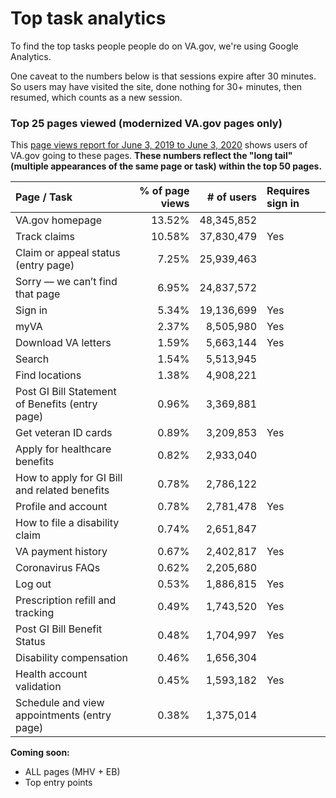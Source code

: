 # Top task analytics 

To find the top tasks people people do on VA.gov, we're using Google Analytics.

One caveat to the numbers below is that sessions expire after 30 minutes. So users may have visited the site, done nothing for 30+ minutes, then resumed, which counts as a new session.

### Top 25 pages viewed (modernized VA.gov pages only)
This [page views report for June 3, 2019 to June 3, 2020](https://analytics.google.com/analytics/web/?authuser=0#/report/content-pages/a50123418w177519031p184624291/_u.date00=20190603&_u.date01=20200603&explorer-table.plotKeys=%5B%5D&explorer-table.rowCount=50&explorer-table.rowStart=0&_.useg=builtin1/) shows users of VA.gov going to these pages. **These numbers reflect the "long tail" (multiple appearances of the same page or task) within the top 50 pages.**

| Page / Task  | % of page views | # of users | Requires sign in |
| :--- | ---: | ---: | :--- |
| VA.gov homepage  | 13.52%  | 48,345,852 |
| Track claims  | 10.58%  | 37,830,479 | Yes |
| Claim or appeal status (entry page)  | 7.25%  | 25,939,463 | 
| Sorry — we can’t find that page  | 6.95%  | 24,837,572 |
| Sign in  | 5.34%  | 19,136,699 | Yes |
| myVA  | 2.37%  | 8,505,980 | Yes |
| Download VA letters  | 1.59%  | 5,663,144 | Yes |
| Search  | 1.54%  | 5,513,945 |
| Find locations  | 1.38%  | 4,908,221 | 
| Post GI Bill Statement of Benefits (entry page)  | 0.96%  | 3,369,881 |  
| Get veteran ID cards  | 0.89%  | 3,209,853 | Yes | 
| Apply for healthcare benefits  | 0.82%  | 2,933,040 | 
| How to apply for GI Bill and related benefits  | 0.78%  | 2,786,122 |
| Profile and account  | 0.78%  | 2,781,478 | Yes | 
| How to file a disability claim  | 0.74%  | 2,651,847 |
| VA payment history  | 0.67%  | 2,402,817 | Yes |
| Coronavirus FAQs  | 0.62%  | 2,205,680 |
| Log out  | 0.53%  | 1,886,815 | Yes |
| Prescription refill and tracking  | 0.49%  | 1,743,520 | Yes |
| Post GI Bill Benefit Status  | 0.48%  | 1,704,997 | Yes | 
| Disability compensation  | 0.46%  | 1,656,304 |
| Health account validation  | 0.45%  | 1,593,182 | Yes |
| Schedule and view appointments (entry page)  | 0.38%  | 1,375,014 |


**Coming soon:**
- ALL pages (MHV + EB)
- Top entry points




